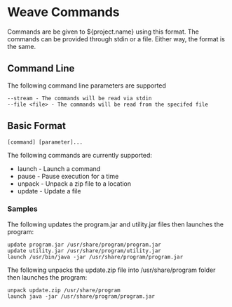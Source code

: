 # Weave Commands

Commands are be given to ${project.name} using this format. The commands can be
provided through stdin or a file. Either way, the format is the same.

## Command Line
The following command line parameters are supported

    --stream - The commands will be read via stdin
    --file <file> - The commands will be read from the specifed file
    
## Basic Format

    [command] [parameter]...

The following commands are currently supported:
* launch - Launch a command
* pause  - Pause execution for a time
* unpack - Unpack a zip file to a location
* update - Update a file

### Samples
The following updates the program.jar and utility.jar files then launches
the program:

    update program.jar /usr/share/program/program.jar
    update utility.jar /usr/share/program/utility.jar
    launch /usr/bin/java -jar /usr/share/program/program.jar

The following unpacks the update.zip file into /usr/share/program folder then
launches the program:
    
    unpack update.zip /usr/share/program
    launch java -jar /usr/share/program/program.jar
